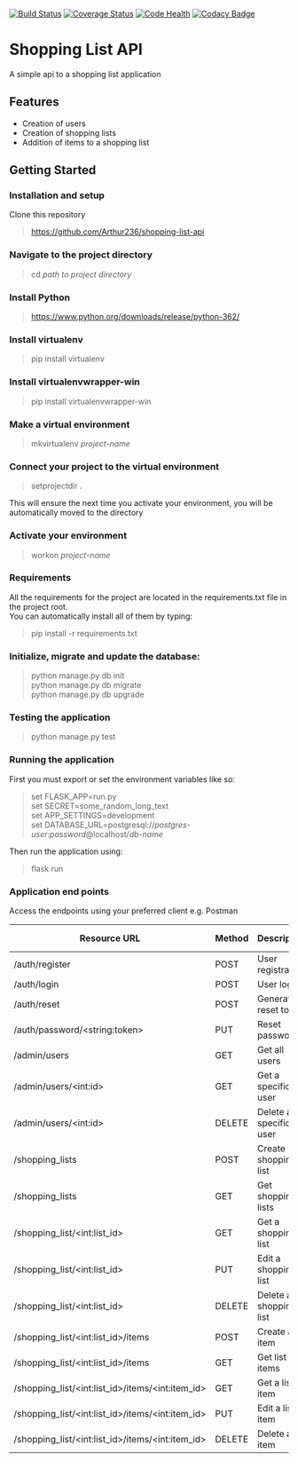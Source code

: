 [![Build Status](https://travis-ci.org/Arthur236/shopping-list-api.svg?branch=master)](https://travis-ci.org/Arthur236/shopping-list-api)   [![Coverage Status](https://coveralls.io/repos/github/Arthur236/shopping-list-api/badge.svg?branch=master)](https://coveralls.io/github/Arthur236/shopping-list-api?branch=master)   [![Code Health](https://landscape.io/github/Arthur236/shopping-list-api/master/landscape.svg?style=flat)](https://landscape.io/github/Arthur236/shopping-list-api/master)   [![Codacy Badge](https://api.codacy.com/project/badge/Grade/78995aa52f52492187af656f7c2cc06f)](https://www.codacy.com/app/Arthur236/shopping-list-api?utm_source=github.com&amp;utm_medium=referral&amp;utm_content=Arthur236/shopping-list-api&amp;utm_campaign=Badge_Grade)

# Shopping List API

A simple api to a shopping list application

## Features

* Creation of users
* Creation of shopping lists
* Addition of items to a shopping list

## Getting Started

### Installation and setup
Clone this repository
>https://github.com/Arthur236/shopping-list-api

### Navigate to the project directory

>cd _path to project directory_

### Install Python

>https://www.python.org/downloads/release/python-362/

### Install virtualenv

>pip install virtualenv

### Install virtualenvwrapper-win

>pip install virtualenvwrapper-win

### Make a virtual environment

>mkvirtualenv _project-name_

### Connect your project to the virtual environment

>setprojectdir .

This will ensure the next time you activate your environment, you will be automatically moved to the directory

### Activate your environment

>workon _project-name_

### Requirements

All the requirements for the project are located in the requirements.txt file in the project root.  
You can automatically install all of them by typing:  

>pip install -r requirements.txt

### Initialize, migrate and update the database:
>python manage.py db init  
 python manage.py db migrate  
 python manage.py db upgrade
 
 ### Testing the application
 >python manage.py test
 
 ### Running the application
 First you must export or set the environment variables like so:
 >set FLASK_APP=run.py  
set SECRET=some_random_long_text  
set APP_SETTINGS=development  
set DATABASE_URL=postgresql://_postgres-user_:_password_@localhost/_db-name_

Then run the application using:
>flask run

### Application end points
Access the endpoints using your preferred client e.g. Postman

| Resource URL                                                   | Method  | Description              | Requires Token |
|----------------------------------------------------------------|---------|--------------------------|----------------|
| /auth/register                                                 | POST    | User registration        | FALSE          |
| /auth/login                                                    | POST    | User login               | FALSE          |
| /auth/reset                                                    | POST    | Generate reset token     | FALSE          |
| /auth/password/&lt;string:token&gt;                            | PUT     | Reset password           | TRUE           |
| /admin/users                                                   | GET     | Get all users            | TRUE           |
| /admin/users/&lt;int:id&gt;                                    | GET     | Get a specific user      | TRUE           |
| /admin/users/&lt;int:id&gt;                                    | DELETE  | Delete a specific user   | TRUE           |
| /shopping_lists                                                | POST    | Create shopping list     | TRUE           |
| /shopping_lists                                                | GET     | Get shopping lists       | TRUE           |
| /shopping_list/&lt;int:list_id&gt;                             | GET     | Get a shopping list      | TRUE           |
| /shopping_list/&lt;int:list_id&gt;                             | PUT     | Edit a shopping list     | TRUE           |
| /shopping_list/&lt;int:list_id&gt;                             | DELETE  | Delete a shopping list   | TRUE           |
| /shopping_list/&lt;int:list_id&gt;/items                       | POST    | Create a list item       | TRUE           |
| /shopping_list/&lt;int:list_id&gt;/items                       | GET     | Get list items           | TRUE           |
| /shopping_list/&lt;int:list_id&gt;/items/&lt;int:item_id&gt;   | GET     | Get a list item          | TRUE           |
| /shopping_list/&lt;int:list_id&gt;/items/&lt;int:item_id&gt;   | PUT     | Edit a list item         | TRUE           |
| /shopping_list/&lt;int:list_id&gt;/items/&lt;int:item_id&gt;   | DELETE  | Delete a list item       | TRUE           |
